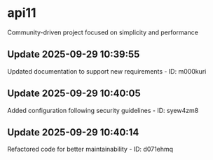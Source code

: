 # api11
Community-driven project focused on simplicity and performance

## Update 2025-09-29 10:39:55
Updated documentation to support new requirements - ID: m000kuri


## Update 2025-09-29 10:40:05
Added configuration following security guidelines - ID: syew4zm8


## Update 2025-09-29 10:40:14
Refactored code for better maintainability - ID: d071ehmq

